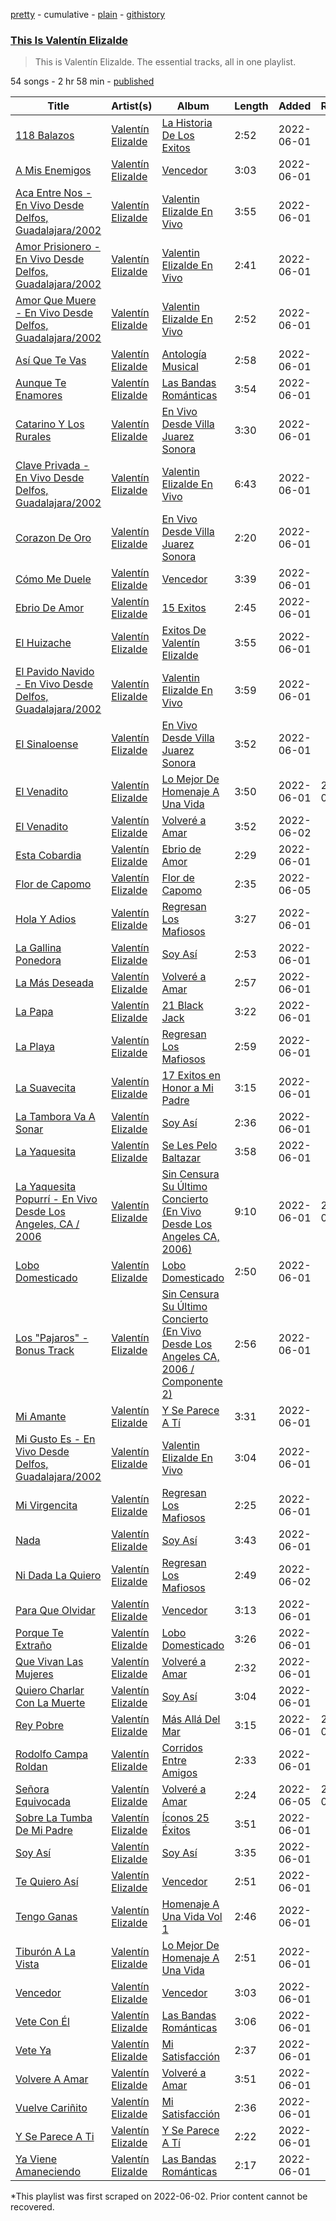 [pretty](/playlists/pretty/37i9dQZF1DZ06evO26EKuA.md) - cumulative - [plain](/playlists/plain/37i9dQZF1DZ06evO26EKuA) - [githistory](https://github.githistory.xyz/mackorone/spotify-playlist-archive/blob/main/playlists/plain/37i9dQZF1DZ06evO26EKuA)

### [This Is Valentín Elizalde](https://open.spotify.com/playlist/37i9dQZF1DZ06evO26EKuA)

> This is Valentín Elizalde\. The essential tracks, all in one playlist.

54 songs - 2 hr 58 min - [published](https://open.spotify.com/playlist/6BOH8BsKezQ5TxHeOKr4t0)

| Title | Artist(s) | Album | Length | Added | Removed |
|---|---|---|---|---|---|
| [118 Balazos](https://open.spotify.com/track/1x7w8NuVvmSP4r65576eUZ) | [Valentín Elizalde](https://open.spotify.com/artist/3CAhiUHkUYT1mFtVHM9SHA) | [La Historia De Los Exitos](https://open.spotify.com/album/5oDuUiZkrmZeBgdyVcgFL6) | 2:52 | 2022-06-01 |  |
| [A Mis Enemigos](https://open.spotify.com/track/0rRxqhX6w0IWTFSzzRFSOo) | [Valentín Elizalde](https://open.spotify.com/artist/3CAhiUHkUYT1mFtVHM9SHA) | [Vencedor](https://open.spotify.com/album/0k0b9mpJt6tJMT26aIzpoe) | 3:03 | 2022-06-01 |  |
| [Aca Entre Nos \- En Vivo Desde Delfos, Guadalajara/2002](https://open.spotify.com/track/2YBcpGHHvg9vfCosDvTeal) | [Valentín Elizalde](https://open.spotify.com/artist/3CAhiUHkUYT1mFtVHM9SHA) | [Valentin Elizalde En Vivo](https://open.spotify.com/album/59xpl8GLkPx7p6cuEVrZ8L) | 3:55 | 2022-06-01 |  |
| [Amor Prisionero \- En Vivo Desde Delfos, Guadalajara/2002](https://open.spotify.com/track/5XhsSUVmOHvPIrGn7safdH) | [Valentín Elizalde](https://open.spotify.com/artist/3CAhiUHkUYT1mFtVHM9SHA) | [Valentin Elizalde En Vivo](https://open.spotify.com/album/59xpl8GLkPx7p6cuEVrZ8L) | 2:41 | 2022-06-01 |  |
| [Amor Que Muere \- En Vivo Desde Delfos, Guadalajara/2002](https://open.spotify.com/track/2NHZp87Eo4QbgSTYwcFAcs) | [Valentín Elizalde](https://open.spotify.com/artist/3CAhiUHkUYT1mFtVHM9SHA) | [Valentin Elizalde En Vivo](https://open.spotify.com/album/59xpl8GLkPx7p6cuEVrZ8L) | 2:52 | 2022-06-01 |  |
| [Así Que Te Vas](https://open.spotify.com/track/2ztgz4z6ZTBY7kOvEkZ87j) | [Valentín Elizalde](https://open.spotify.com/artist/3CAhiUHkUYT1mFtVHM9SHA) | [Antología Musical](https://open.spotify.com/album/3RlQl1k33Vm0kynw47fTjX) | 2:58 | 2022-06-01 |  |
| [Aunque Te Enamores](https://open.spotify.com/track/0F6ajDDUlAepkLFIyBLS0W) | [Valentín Elizalde](https://open.spotify.com/artist/3CAhiUHkUYT1mFtVHM9SHA) | [Las Bandas Románticas](https://open.spotify.com/album/0msllXlEH4Ndpv2NFcSCBd) | 3:54 | 2022-06-01 |  |
| [Catarino Y Los Rurales](https://open.spotify.com/track/1YLIdBkPxQwklrVk9RlzJP) | [Valentín Elizalde](https://open.spotify.com/artist/3CAhiUHkUYT1mFtVHM9SHA) | [En Vivo Desde Villa Juarez Sonora](https://open.spotify.com/album/0QkFGha0sQ1mFhuUEOKlxy) | 3:30 | 2022-06-01 |  |
| [Clave Privada \- En Vivo Desde Delfos, Guadalajara/2002](https://open.spotify.com/track/03UlkuvBTpbvaSbAaJUriF) | [Valentín Elizalde](https://open.spotify.com/artist/3CAhiUHkUYT1mFtVHM9SHA) | [Valentin Elizalde En Vivo](https://open.spotify.com/album/59xpl8GLkPx7p6cuEVrZ8L) | 6:43 | 2022-06-01 |  |
| [Corazon De Oro](https://open.spotify.com/track/4mGuAAAyVlYdgORnfrTQpQ) | [Valentín Elizalde](https://open.spotify.com/artist/3CAhiUHkUYT1mFtVHM9SHA) | [En Vivo Desde Villa Juarez Sonora](https://open.spotify.com/album/0QkFGha0sQ1mFhuUEOKlxy) | 2:20 | 2022-06-01 |  |
| [Cómo Me Duele](https://open.spotify.com/track/38jXCpkXh5h6rfrTmNNADe) | [Valentín Elizalde](https://open.spotify.com/artist/3CAhiUHkUYT1mFtVHM9SHA) | [Vencedor](https://open.spotify.com/album/0k0b9mpJt6tJMT26aIzpoe) | 3:39 | 2022-06-01 |  |
| [Ebrio De Amor](https://open.spotify.com/track/4yDTg9PkshhDpmUIVFoYI5) | [Valentín Elizalde](https://open.spotify.com/artist/3CAhiUHkUYT1mFtVHM9SHA) | [15 Exitos](https://open.spotify.com/album/6xLX5b3LhCdmqiu78iHfQd) | 2:45 | 2022-06-01 |  |
| [El Huizache](https://open.spotify.com/track/6GYRz31A9T4PaUbrO5Kprz) | [Valentín Elizalde](https://open.spotify.com/artist/3CAhiUHkUYT1mFtVHM9SHA) | [Exitos De Valentín Elizalde](https://open.spotify.com/album/40Uw1siLm23gdzJGgzpJkB) | 3:55 | 2022-06-01 |  |
| [El Pavido Navido \- En Vivo Desde Delfos, Guadalajara/2002](https://open.spotify.com/track/6HH26pfSrXhOvF7Tvy75R5) | [Valentín Elizalde](https://open.spotify.com/artist/3CAhiUHkUYT1mFtVHM9SHA) | [Valentin Elizalde En Vivo](https://open.spotify.com/album/59xpl8GLkPx7p6cuEVrZ8L) | 3:59 | 2022-06-01 |  |
| [El Sinaloense](https://open.spotify.com/track/64s6BmkogWiJCeFyzSveiM) | [Valentín Elizalde](https://open.spotify.com/artist/3CAhiUHkUYT1mFtVHM9SHA) | [En Vivo Desde Villa Juarez Sonora](https://open.spotify.com/album/0QkFGha0sQ1mFhuUEOKlxy) | 3:52 | 2022-06-01 |  |
| [El Venadito](https://open.spotify.com/track/1LgRHcKeJz6ATJ8SPxWF85) | [Valentín Elizalde](https://open.spotify.com/artist/3CAhiUHkUYT1mFtVHM9SHA) | [Lo Mejor De Homenaje A Una Vida](https://open.spotify.com/album/4IMIycfVRmQVdtKYeoWqqr) | 3:50 | 2022-06-01 | 2022-06-03 |
| [El Venadito](https://open.spotify.com/track/47YN8mvkYqRspTkh6hA7Ow) | [Valentín Elizalde](https://open.spotify.com/artist/3CAhiUHkUYT1mFtVHM9SHA) | [Volveré a Amar](https://open.spotify.com/album/6VMGPpuRXzVUb2zwZjhJ4h) | 3:52 | 2022-06-02 |  |
| [Esta Cobardia](https://open.spotify.com/track/17TL9yOtBcUaq4dwq4WBa8) | [Valentín Elizalde](https://open.spotify.com/artist/3CAhiUHkUYT1mFtVHM9SHA) | [Ebrio de Amor](https://open.spotify.com/album/7zaRBfzLrYisxc5092BkLj) | 2:29 | 2022-06-01 |  |
| [Flor de Capomo](https://open.spotify.com/track/4tjXsHj3H4RYPd0vGHmACg) | [Valentín Elizalde](https://open.spotify.com/artist/3CAhiUHkUYT1mFtVHM9SHA) | [Flor de Capomo](https://open.spotify.com/album/0TBSLDwB9LUUUwKLdWdHjf) | 2:35 | 2022-06-05 |  |
| [Hola Y Adios](https://open.spotify.com/track/7eF430WJ46ij8TOEYzyIor) | [Valentín Elizalde](https://open.spotify.com/artist/3CAhiUHkUYT1mFtVHM9SHA) | [Regresan Los Mafiosos](https://open.spotify.com/album/6t1A1wEKK74pqQkS06OTzY) | 3:27 | 2022-06-01 |  |
| [La Gallina Ponedora](https://open.spotify.com/track/7sWpr279lr6tDK5w0js3pC) | [Valentín Elizalde](https://open.spotify.com/artist/3CAhiUHkUYT1mFtVHM9SHA) | [Soy Así](https://open.spotify.com/album/4SrvbBpwiAJf09kK7EvQsk) | 2:53 | 2022-06-01 |  |
| [La Más Deseada](https://open.spotify.com/track/3KvOyxyr3g0OoxuMc0iXUi) | [Valentín Elizalde](https://open.spotify.com/artist/3CAhiUHkUYT1mFtVHM9SHA) | [Volveré a Amar](https://open.spotify.com/album/6VMGPpuRXzVUb2zwZjhJ4h) | 2:57 | 2022-06-01 |  |
| [La Papa](https://open.spotify.com/track/3CnlFw80D6rDYqgQ6ODsAs) | [Valentín Elizalde](https://open.spotify.com/artist/3CAhiUHkUYT1mFtVHM9SHA) | [21 Black Jack](https://open.spotify.com/album/29YDKQOWNWncNxE75t1EY3) | 3:22 | 2022-06-01 |  |
| [La Playa](https://open.spotify.com/track/4I2uRBguWbYidzYUdTjKxZ) | [Valentín Elizalde](https://open.spotify.com/artist/3CAhiUHkUYT1mFtVHM9SHA) | [Regresan Los Mafiosos](https://open.spotify.com/album/6t1A1wEKK74pqQkS06OTzY) | 2:59 | 2022-06-01 |  |
| [La Suavecita](https://open.spotify.com/track/2hHIB7iJW9Pj7sDNqZ2S3g) | [Valentín Elizalde](https://open.spotify.com/artist/3CAhiUHkUYT1mFtVHM9SHA) | [17 Exitos en Honor a Mi Padre](https://open.spotify.com/album/2BzMoa1U74hHKVgLlzKVoU) | 3:15 | 2022-06-01 |  |
| [La Tambora Va A Sonar](https://open.spotify.com/track/1qEVrgmfyslOXCpQsVaf1u) | [Valentín Elizalde](https://open.spotify.com/artist/3CAhiUHkUYT1mFtVHM9SHA) | [Soy Así](https://open.spotify.com/album/4SrvbBpwiAJf09kK7EvQsk) | 2:36 | 2022-06-01 |  |
| [La Yaquesita](https://open.spotify.com/track/4COFVKhvXA3LecFReH6D2v) | [Valentín Elizalde](https://open.spotify.com/artist/3CAhiUHkUYT1mFtVHM9SHA) | [Se Les Pelo Baltazar](https://open.spotify.com/album/6u1WedqeupmhpAlkyNU7XW) | 3:58 | 2022-06-01 |  |
| [La Yaquesita Popurrí \- En Vivo Desde Los Angeles, CA / 2006](https://open.spotify.com/track/0odqSYHLOpCGzRKFrLpJvL) | [Valentín Elizalde](https://open.spotify.com/artist/3CAhiUHkUYT1mFtVHM9SHA) | [Sin Censura Su Último Concierto \(En Vivo Desde Los Angeles CA, 2006\)](https://open.spotify.com/album/65hKWFUh570PVFBopSgfaa) | 9:10 | 2022-06-01 | 2022-06-16 |
| [Lobo Domesticado](https://open.spotify.com/track/21dO2n3oshsn3FkbB6Y5Mm) | [Valentín Elizalde](https://open.spotify.com/artist/3CAhiUHkUYT1mFtVHM9SHA) | [Lobo Domesticado](https://open.spotify.com/album/3zLqP9HFFRT6uEI0kOLuNP) | 2:50 | 2022-06-01 |  |
| [Los "Pajaros" \- Bonus Track](https://open.spotify.com/track/6M517vjML2dFAE41OfF1JA) | [Valentín Elizalde](https://open.spotify.com/artist/3CAhiUHkUYT1mFtVHM9SHA) | [Sin Censura Su Último Concierto \(En Vivo Desde Los Angeles CA, 2006 / Componente 2\)](https://open.spotify.com/album/509Khys7Q3ZDhPuGaDL11p) | 2:56 | 2022-06-01 |  |
| [Mi Amante](https://open.spotify.com/track/5bX4DfCjAI8ORKWLX2iiOJ) | [Valentín Elizalde](https://open.spotify.com/artist/3CAhiUHkUYT1mFtVHM9SHA) | [Y Se Parece A Tí](https://open.spotify.com/album/123FJyOsN9p5QU6wGi5sSo) | 3:31 | 2022-06-01 |  |
| [Mi Gusto Es \- En Vivo Desde Delfos, Guadalajara/2002](https://open.spotify.com/track/02fiVilPtgr2v54oU7V0Tz) | [Valentín Elizalde](https://open.spotify.com/artist/3CAhiUHkUYT1mFtVHM9SHA) | [Valentin Elizalde En Vivo](https://open.spotify.com/album/59xpl8GLkPx7p6cuEVrZ8L) | 3:04 | 2022-06-01 |  |
| [Mi Virgencita](https://open.spotify.com/track/2uKWSWKk9Mi7tCFgDg7Tui) | [Valentín Elizalde](https://open.spotify.com/artist/3CAhiUHkUYT1mFtVHM9SHA) | [Regresan Los Mafiosos](https://open.spotify.com/album/6t1A1wEKK74pqQkS06OTzY) | 2:25 | 2022-06-01 |  |
| [Nada](https://open.spotify.com/track/6HYzSzoRXH844SQbLYfNOS) | [Valentín Elizalde](https://open.spotify.com/artist/3CAhiUHkUYT1mFtVHM9SHA) | [Soy Así](https://open.spotify.com/album/4SrvbBpwiAJf09kK7EvQsk) | 3:43 | 2022-06-01 |  |
| [Ni Dada La Quiero](https://open.spotify.com/track/7rBuDjBKbF7Ld0FEbepGy4) | [Valentín Elizalde](https://open.spotify.com/artist/3CAhiUHkUYT1mFtVHM9SHA) | [Regresan Los Mafiosos](https://open.spotify.com/album/6t1A1wEKK74pqQkS06OTzY) | 2:49 | 2022-06-02 |  |
| [Para Que Olvidar](https://open.spotify.com/track/3hxkmCgl3XdDfWkyRfjkWh) | [Valentín Elizalde](https://open.spotify.com/artist/3CAhiUHkUYT1mFtVHM9SHA) | [Vencedor](https://open.spotify.com/album/4cPRux21b3M1X668qR5lZ3) | 3:13 | 2022-06-01 |  |
| [Porque Te Extraño](https://open.spotify.com/track/15HZrq9yh0fDrI3RIsmwBe) | [Valentín Elizalde](https://open.spotify.com/artist/3CAhiUHkUYT1mFtVHM9SHA) | [Lobo Domesticado](https://open.spotify.com/album/3zLqP9HFFRT6uEI0kOLuNP) | 3:26 | 2022-06-01 |  |
| [Que Vivan Las Mujeres](https://open.spotify.com/track/42Ja72gm1M9ddPKoIVotVI) | [Valentín Elizalde](https://open.spotify.com/artist/3CAhiUHkUYT1mFtVHM9SHA) | [Volveré a Amar](https://open.spotify.com/album/6VMGPpuRXzVUb2zwZjhJ4h) | 2:32 | 2022-06-01 |  |
| [Quiero Charlar Con La Muerte](https://open.spotify.com/track/7rkHACbUWdirRZ3lrHCxET) | [Valentín Elizalde](https://open.spotify.com/artist/3CAhiUHkUYT1mFtVHM9SHA) | [Soy Así](https://open.spotify.com/album/4SrvbBpwiAJf09kK7EvQsk) | 3:04 | 2022-06-01 |  |
| [Rey Pobre](https://open.spotify.com/track/0E3TI2k9fNZrDb4g73vccP) | [Valentín Elizalde](https://open.spotify.com/artist/3CAhiUHkUYT1mFtVHM9SHA) | [Más Allá Del Mar](https://open.spotify.com/album/4oQk3BkMOumiLgc226fQsH) | 3:15 | 2022-06-01 | 2022-06-14 |
| [Rodolfo Campa Roldan](https://open.spotify.com/track/1zjAw8ZDES8FdCriHShU6s) | [Valentín Elizalde](https://open.spotify.com/artist/3CAhiUHkUYT1mFtVHM9SHA) | [Corridos Entre Amigos](https://open.spotify.com/album/5agaJQWKkXpk8wESkYJPeo) | 2:33 | 2022-06-01 |  |
| [Señora Equivocada](https://open.spotify.com/track/5R90gu1goaOnbasX1zPWxi) | [Valentín Elizalde](https://open.spotify.com/artist/3CAhiUHkUYT1mFtVHM9SHA) | [Volveré a Amar](https://open.spotify.com/album/6VMGPpuRXzVUb2zwZjhJ4h) | 2:24 | 2022-06-05 | 2022-06-13 |
| [Sobre La Tumba De Mi Padre](https://open.spotify.com/track/6jVcf6qobg1VLoYah4jomr) | [Valentín Elizalde](https://open.spotify.com/artist/3CAhiUHkUYT1mFtVHM9SHA) | [Íconos 25 Éxitos](https://open.spotify.com/album/0GKxtrQuqpABUvukziRENV) | 3:51 | 2022-06-01 |  |
| [Soy Así](https://open.spotify.com/track/5O4eVNx9CpTxGLoyLmqn7P) | [Valentín Elizalde](https://open.spotify.com/artist/3CAhiUHkUYT1mFtVHM9SHA) | [Soy Así](https://open.spotify.com/album/4SrvbBpwiAJf09kK7EvQsk) | 3:35 | 2022-06-01 |  |
| [Te Quiero Así](https://open.spotify.com/track/7cfpUwXVmVNwi0e0lKkII3) | [Valentín Elizalde](https://open.spotify.com/artist/3CAhiUHkUYT1mFtVHM9SHA) | [Vencedor](https://open.spotify.com/album/0k0b9mpJt6tJMT26aIzpoe) | 2:51 | 2022-06-01 |  |
| [Tengo Ganas](https://open.spotify.com/track/3v8d12Ogo5N2ucwReogiSq) | [Valentín Elizalde](https://open.spotify.com/artist/3CAhiUHkUYT1mFtVHM9SHA) | [Homenaje A Una Vida Vol 1](https://open.spotify.com/album/4c2ZYYDwVqpfShY6IJGoFi) | 2:46 | 2022-06-01 |  |
| [Tiburón A La Vista](https://open.spotify.com/track/7CUz1DOUHIWyhEacFwp7gO) | [Valentín Elizalde](https://open.spotify.com/artist/3CAhiUHkUYT1mFtVHM9SHA) | [Lo Mejor De Homenaje A Una Vida](https://open.spotify.com/album/4IMIycfVRmQVdtKYeoWqqr) | 2:51 | 2022-06-01 |  |
| [Vencedor](https://open.spotify.com/track/6tcCTb903f89qDO3ylbhEN) | [Valentín Elizalde](https://open.spotify.com/artist/3CAhiUHkUYT1mFtVHM9SHA) | [Vencedor](https://open.spotify.com/album/0k0b9mpJt6tJMT26aIzpoe) | 3:03 | 2022-06-01 |  |
| [Vete Con Él](https://open.spotify.com/track/11GMhNq5s4B2FTPzi0ahZL) | [Valentín Elizalde](https://open.spotify.com/artist/3CAhiUHkUYT1mFtVHM9SHA) | [Las Bandas Románticas](https://open.spotify.com/album/0msllXlEH4Ndpv2NFcSCBd) | 3:06 | 2022-06-01 |  |
| [Vete Ya](https://open.spotify.com/track/3gqgSM82j6NMAj4Jllr06T) | [Valentín Elizalde](https://open.spotify.com/artist/3CAhiUHkUYT1mFtVHM9SHA) | [Mi Satisfacción](https://open.spotify.com/album/2uJ0YxszsHKfS14kOPmAFl) | 2:37 | 2022-06-01 |  |
| [Volvere A Amar](https://open.spotify.com/track/5QFuPzUEkWsTszwYyswsbB) | [Valentín Elizalde](https://open.spotify.com/artist/3CAhiUHkUYT1mFtVHM9SHA) | [Volveré a Amar](https://open.spotify.com/album/6VMGPpuRXzVUb2zwZjhJ4h) | 3:51 | 2022-06-01 |  |
| [Vuelve Cariñito](https://open.spotify.com/track/2WwkIeLHly6VJuOb1ihhzG) | [Valentín Elizalde](https://open.spotify.com/artist/3CAhiUHkUYT1mFtVHM9SHA) | [Mi Satisfacción](https://open.spotify.com/album/2uJ0YxszsHKfS14kOPmAFl) | 2:36 | 2022-06-01 |  |
| [Y Se Parece A Ti](https://open.spotify.com/track/0XRCG6jacQjl0EkLJheIR8) | [Valentín Elizalde](https://open.spotify.com/artist/3CAhiUHkUYT1mFtVHM9SHA) | [Y Se Parece A Tí](https://open.spotify.com/album/123FJyOsN9p5QU6wGi5sSo) | 2:22 | 2022-06-01 |  |
| [Ya Viene Amaneciendo](https://open.spotify.com/track/5AVJgFRGY7zv55T2XcuJcH) | [Valentín Elizalde](https://open.spotify.com/artist/3CAhiUHkUYT1mFtVHM9SHA) | [Las Bandas Románticas](https://open.spotify.com/album/0msllXlEH4Ndpv2NFcSCBd) | 2:17 | 2022-06-01 |  |

\*This playlist was first scraped on 2022-06-02. Prior content cannot be recovered.
